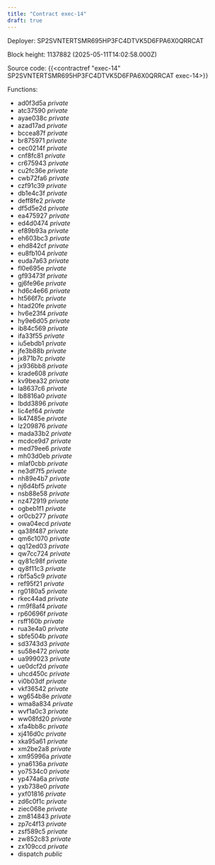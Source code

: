 ```yaml
---
title: "Contract exec-14"
draft: true
---
```

Deployer: SP2SVNTERTSMR695HP3FC4DTVK5D6FPA6X0QRRCAT


 



Block height: 1137882 (2025-05-11T14:02:58.000Z)

Source code: {{<contractref "exec-14" SP2SVNTERTSMR695HP3FC4DTVK5D6FPA6X0QRRCAT exec-14>}}

Functions:

* ad0f3d5a _private_
* atc37590 _private_
* ayae038c _private_
* azad17ad _private_
* bccea87f _private_
* br875971 _private_
* cec0214f _private_
* cnf8fc81 _private_
* cr675943 _private_
* cu2fc36e _private_
* cwb72fa6 _private_
* czf91c39 _private_
* db1e4c3f _private_
* deff8fe2 _private_
* df5d5e2d _private_
* ea475927 _private_
* ed4d0474 _private_
* ef89b93a _private_
* eh603bc3 _private_
* ehd842cf _private_
* eu8fb104 _private_
* euda7a63 _private_
* fl0e695e _private_
* gf93473f _private_
* gj6fe96e _private_
* hd6c4e66 _private_
* ht566f7c _private_
* htad20fe _private_
* hv6e23f4 _private_
* hy9e6d05 _private_
* ib84c569 _private_
* ifa33f55 _private_
* iu5ebdb1 _private_
* jfe3b88b _private_
* jx871b7c _private_
* jx936bb8 _private_
* krade608 _private_
* kv9bea32 _private_
* la8637c6 _private_
* lb8816a0 _private_
* lbdd3896 _private_
* lic4ef64 _private_
* lk47485e _private_
* lz209876 _private_
* mada33b2 _private_
* mcdce9d7 _private_
* med79ee6 _private_
* mh03d0eb _private_
* mlaf0cbb _private_
* ne3df7f5 _private_
* nh89e4b7 _private_
* nj6d4bf5 _private_
* nsb88e58 _private_
* nz472919 _private_
* ogbeb1f1 _private_
* or0cb277 _private_
* owa04ecd _private_
* qa38f487 _private_
* qm6c1070 _private_
* qq12ed03 _private_
* qw7cc724 _private_
* qy81c98f _private_
* qy8f11c3 _private_
* rbf5a5c9 _private_
* ref95f21 _private_
* rg0180a5 _private_
* rkec44ad _private_
* rm9f8af4 _private_
* rp60696f _private_
* rsff160b _private_
* rua3e4a0 _private_
* sbfe504b _private_
* sd3743d3 _private_
* su58e472 _private_
* ua999023 _private_
* ue0dcf2d _private_
* uhcd450c _private_
* vi0b03df _private_
* vkf36542 _private_
* wg654b8e _private_
* wma8a834 _private_
* wvf1a0c3 _private_
* ww08fd20 _private_
* xfa4bb8c _private_
* xj416d0c _private_
* xka95a61 _private_
* xm2be2a8 _private_
* xm95996a _private_
* yna6136a _private_
* yo7534c0 _private_
* yp474a6a _private_
* yxb738e0 _private_
* yxf01816 _private_
* zd6c0f1c _private_
* ziec068e _private_
* zm814843 _private_
* zp7c4f13 _private_
* zsf589c5 _private_
* zw852c83 _private_
* zx109ccd _private_
* dispatch _public_
